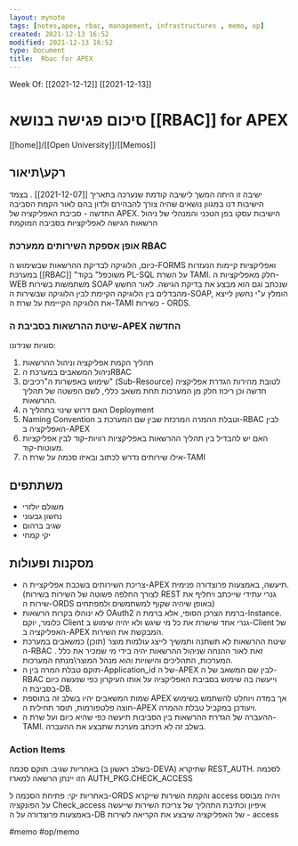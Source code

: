 ```yaml
---
layout: mynote
tags: [notes,apex, rbac, management, infrastructures , memo, op] 
created: 2021-12-13 16:52
modified: 2021-12-13 16:52
type: Document
title:  Rbac for APEX 
---
```

Week Of: [[2021-12-12]]
[[2021-12-13]]


# סיכום פגישה בנושא  [[RBAC]] for APEX

[[home]]/[[Open University]]/[[Memos]]

## רקע\תיאור
ישיבה זו היתה המשך לישיבה קודמת שנערכה בתאריך [[2021-12-07]] . בצמד הישיבות דנו במגוון נושאים שהיה צורך להבהירם ולדון בהם לאור הקמת הסביבה החדשה - סביבת האפליקציה של APEX. 
הישיבות עסקו בפן הטכני והמנהלי של ניהול הרשאות הגישה לאפליקציות בסביבה המוקמת 

### אופן אספקת השירותים ממערכת RBAC
כיום, הלוגיקה לבדיקת ההרשאות שבשימוש ה-FORMS ואפליקציות קיימות הנעזרות במערכת [[RBAC]] "משוכפל" בקוד PL-SQL על השרת TAMI.
חלק מאפליקציות ה-WEB משתמשות בשירות SOAP שנכתב וגם הוא מבצע את בדיקת הגישה. 
לאור החשש מהבדלים בין הלוגיקה הקיימת לבין הלוגיקה שבשירות ה-SOAP, הומלץ ע"י נחשון לייצא את הלוגיקה הקייימת על שרת ה-TAMI כשירות - ORDS.
### שיטת ההרשאות בסביבת ה-APEX החדשה
סוגיות שנידונו:
1. תהליך הקמת אפליקציה וניהול ההרשאות 
2. ניהול המשאבים במערכת הRBAC
3. שימוש באפשרות ה"רכיבים" (Sub-Resource) לטובת מהירות הגדרת אפליקציה חדשה וכן ריכוז חלק מן המערכות תחת משאב כללי, לשם הפשטה של תהליך ההרשאות.	
4. האם דרוש שינוי בתהליך ה Deployment	
5. Naming Convention וטבלת ההמרה המרכזת שבין שם המערכת ב-RBAC לבין האפליקציה ב-APEX		
6. האם יש להבדיל בין תהליך ההרשאות באפליקציות רוויות-קוד לבין אפליקציות מעוטות-קוד.
7. אילו שירותים נדרש לכתוב ובאיזו סכמה על שרת ה-TAMI

## משתתפים
- משולם יולזרי
- נחשון גבעוני
- שגיב ברהום
- יקי קמחי 

## מסקנות ופעולות

- צריכת השירותים בשכבת אפליקציית ה-APEX תיעשה, באמצעות פרוצדורה פנימית. (לצורך החלפה פשוטה של השירות בשירות REST גנרי עתידי שייכתב ויחליף את שירות ה-ORDS באופן שיהיה שקוף למשתמשים ולמפתחים)
- לא ינוהלו בקרות הרשאות OAuth2 ברמת הצרכן הסופי, אלא ברמת ה-Instance. כלומר, יוקם Client גנרי אחד שישרת את כל מי שיגש ולא יהיה שימוש ב-Client של האפליקציה ב-APEX המבקשת את השירות.
- שיטת ההרשאות לא תשתנה ותמשיך לייצג עולמות מוצר (תוכן) כמשאבים במערכת ה-RBAC . זאת לאור ההנחה שניהול ההרשאות יהיה בידי מי שמכיר את כלל המערכות, התהליכים והישויות והוא מנהל המוצר\מנתח המערכות.
- תוקם טבלת המרה בין ה-Application_id של ה-APEX לבין שם המשאב של ה-RBAC וייעשה בה שימוש בסביבת האפליקציה על אותו העיקרון כפי שנעשה כיום בסביבת ה-DB. 
- שמות המשאבים יהיו בשלב זה בתוספת APEX אך במדה ויוחלט להשתמש בשימוש חוצה פלטפורמות, תוסר תחילית ה-APEX ויעודכן במקביל טבלת ההמרה.
- ההעברה של הגדרת ההרשאות בין הסביבות תיעשה כפי שהיא כיום ועל שרת ה-TAMI. בשלב זה לא תיכתב מערכת שתבצע את ההעברה. 
###  Action Items	
באחריות שגיב:
תוקם סכמה (בשלב ראשון ב-DEVA) שתיקרא REST_AUTH.
לסכמה הזו יינתן הרשאה למארז AUTH_PKG.CHECK_ACCESS 

באחריות יקי:
פתיחת הסכמה ל-ORDS והקמת השירות שייקרא access ויהיה מבוסס על הפונקציה Check_access
איפיון וכתיבת התהליך של צריכת השירות שייעשה באמצעות פרוצדורה על ה-DB של האפליקציה שיבצע את הקריאה לשירות - access 

 
 
#memo #op/memo
